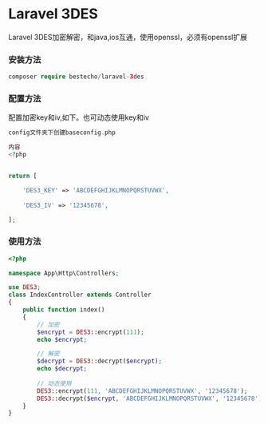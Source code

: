 ﻿# Laravel 3DES

Laravel 3DES加密解密，和java,ios互通，使用openssl，必须有openssl扩展

### 安装方法 ###

```php
composer require bestecho/laravel-3des
```

### 配置方法 ###

配置加密key和iv,如下。也可动态使用key和iv

```php
config文件夹下创建baseconfig.php

内容
<?php


return [

    'DES3_KEY' => 'ABCDEFGHIJKLMNOPQRSTUVWX',
    
    'DES3_IV' => '12345678',

];
```

### 使用方法 ###


```php
<?php

namespace App\Http\Controllers;

use DES3;
class IndexController extends Controller
{
    public function index()
    {
        // 加密
        $encrypt = DES3::encrypt(111);
        echo $encrypt;

        // 解密
        $decrypt = DES3::decrypt($encrypt);
        echo $decrypt;
        
        // 动态使用
        DES3::encrypt(111, 'ABCDEFGHIJKLMNOPQRSTUVWX', '12345678');
        DES3::decrypt($encrypt, 'ABCDEFGHIJKLMNOPQRSTUVWX', '12345678');
    }
}

```

